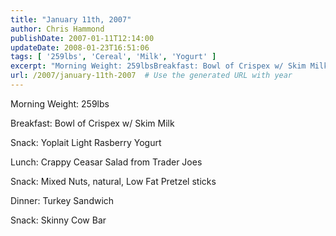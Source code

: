 ```yaml
---
title: "January 11th, 2007"
author: Chris Hammond
publishDate: 2007-01-11T12:14:00
updateDate: 2008-01-23T16:51:06
tags: [ '259lbs', 'Cereal', 'Milk', 'Yogurt' ]
excerpt: "Morning Weight: 259lbsBreakfast: Bowl of Crispex w/ Skim MilkSnack: Yoplait Light Rasberry YogurtLunch: Crappy Ceasar Salad from Trader JoesSnack: Mixed Nuts, natural, Low Fat Pretzel sticksDinner: Turkey SandwichSnack: Skinny Cow..."
url: /2007/january-11th-2007  # Use the generated URL with year
---
```

<p>Morning Weight: 259lbs</p><p>Breakfast: Bowl of Crispex w/ Skim Milk</p><p>Snack: Yoplait Light Rasberry Yogurt</p><p>Lunch: Crappy Ceasar Salad from Trader Joes</p><p>Snack: Mixed Nuts, natural, Low Fat Pretzel sticks</p><p>Dinner: Turkey Sandwich</p><p>Snack: Skinny Cow Bar</p><img src="https://65lbs.com/aggbug.aspx?PostID=37" width="1" height="1">
